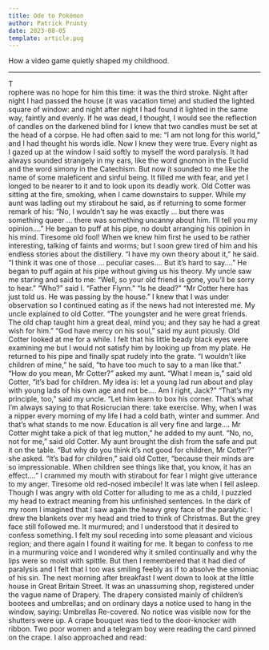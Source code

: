 ```yaml
---
title: Ode to Pokémon
author: Patrick Prunty
date: 2023-08-05
template: article.pug
---
```


How a video game quietly shaped my childhood.

---

<div class="drop-cap">T</div>rophere was no hope for him this time: it was the third stroke. Night after night I had passed the house (it was vacation time) and studied the lighted square of window: and night after night I had found it lighted in the same way, faintly and evenly. If he was dead, I thought, I would see the reflection of candles on the darkened blind for I knew that two candles must be set at the head of a corpse. He had often said to me: “I am not long for this world,” and I had thought his words idle. Now I knew they were true. Every night as I gazed up at the window I said softly to myself the word paralysis. It had always sounded strangely in my ears, like the word gnomon in the Euclid and the word simony in the Catechism. But now it sounded to me like the name of some maleficent and sinful being. It filled me with fear, and yet I longed to be nearer to it and to look upon its deadly work.
Old Cotter was sitting at the fire, smoking, when I came downstairs to supper. While my aunt was ladling out my stirabout he said, as if returning to some former remark of his:
“No, I wouldn’t say he was exactly ... but there was something queer ... there was something uncanny about him. I’ll tell you my opinion....”
He began to puff at his pipe, no doubt arranging his opinion in his mind. Tiresome old fool! When we knew him first he used to be rather interesting, talking of faints and worms; but I soon grew tired of him and his endless stories about the distillery.
“I have my own theory about it,” he said. “I think it was one of those ... peculiar cases.... But it’s hard to say....”
He began to puff again at his pipe without giving us his theory. My uncle saw me staring and said to me:
“Well, so your old friend is gone, you’ll be sorry to hear.”
“Who?” said I.
“Father Flynn.”
“Is he dead?”
“Mr Cotter here has just told us. He was passing by the house.”
I knew that I was under observation so I continued eating as if the news had not interested me. My uncle explained to old Cotter.
“The youngster and he were great friends. The old chap taught him a great deal, mind you; and they say he had a great wish for him.”
“God have mercy on his soul,” said my aunt piously.
Old Cotter looked at me for a while. I felt that his little beady black eyes were examining me but I would not satisfy him by looking up from my plate. He returned to his pipe and finally spat rudely into the grate.
“I wouldn’t like children of mine,” he said, “to have too much to say to a man like that.”
“How do you mean, Mr Cotter?” asked my aunt.
“What I mean is,” said old Cotter, “it’s bad for children. My idea is: let a young lad run about and play with young lads of his own age and not be.... Am I right, Jack?”
“That’s my principle, too,” said my uncle. “Let him learn to box his corner. That’s what I’m always saying to that Rosicrucian there: take exercise. Why, when I was a nipper every morning of my life I had a cold bath, winter and summer. And that’s what stands to me now. Education is all very fine and large.... Mr Cotter might take a pick of that leg mutton,” he added to my aunt.
“No, no, not for me,” said old Cotter.
My aunt brought the dish from the safe and put it on the table.
“But why do you think it’s not good for children, Mr Cotter?” she asked.
“It’s bad for children,” said old Cotter, “because their minds are so impressionable. When children see things like that, you know, it has an effect....”
I crammed my mouth with stirabout for fear I might give utterance to my anger. Tiresome old red-nosed imbecile!
It was late when I fell asleep. Though I was angry with old Cotter for alluding to me as a child, I puzzled my head to extract meaning from his unfinished sentences. In the dark of my room I imagined that I saw again the heavy grey face of the paralytic. I drew the blankets over my head and tried to think of Christmas. But the grey face still followed me. It murmured; and I understood that it desired to confess something. I felt my soul receding into some pleasant and vicious region; and there again I found it waiting for me. It began to confess to me in a murmuring voice and I wondered why it smiled continually and why the lips were so moist with spittle. But then I remembered that it had died of paralysis and I felt that I too was smiling feebly as if to absolve the simoniac of his sin.
The next morning after breakfast I went down to look at the little house in Great Britain Street. It was an unassuming shop, registered under the vague name of Drapery. The drapery consisted mainly of children’s bootees and umbrellas; and on ordinary days a notice used to hang in the window, saying: Umbrellas Re-covered. No notice was visible now for the shutters were up. A crape bouquet was tied to the door-knocker with ribbon. Two poor women and a telegram boy were reading the card pinned on the crape. I also approached and read:
